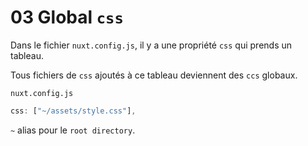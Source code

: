 # 03 Global `css`

Dans le fichier `nuxt.config.js`, il y a une propriété `css` qui prends un tableau.

Tous fichiers de `css` ajoutés à ce tableau deviennent des `ccs` globaux.

`nuxt.config.js`

```js
css: ["~/assets/style.css"],
```

`~` alias pour le `root directory`.

